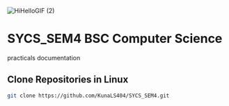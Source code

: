 ![HiHelloGIF (2)](https://github.com/user-attachments/assets/b0315c35-b0c9-4df2-9f07-5ab7db31247e)

# SYCS_SEM4 BSC Computer Science
practicals documentation

## Clone Repositories in Linux
```bash
git clone https://github.com/KunaLS404/SYCS_SEM4.git
```
